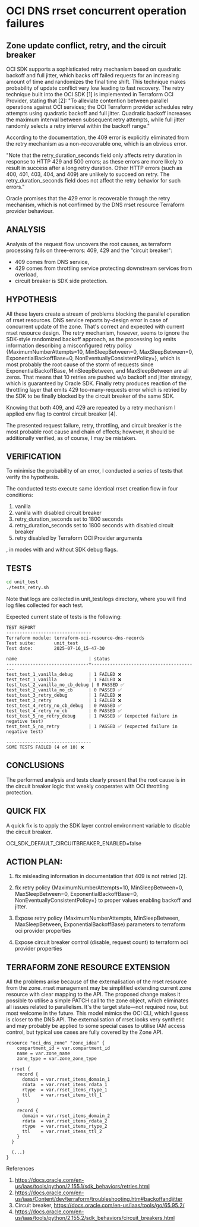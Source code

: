 # OCI DNS rrset concurrent operation failures

## Zone update conflict, retry, and the circuit breaker

OCI SDK supports a sophisticated retry mechanism based on quadratic backoff and full jitter, which backs off failed requests for an increasing amount of time and randomizes the final time shift. This technique makes probability of update conflict very low leading to fast recovery. The retry technique built into the OCI SDK [1] is implemented in Terraform OCI Provider, stating that [2]: "To alleviate contention between parallel operations against OCI services; the OCI Terraform provider schedules retry attempts using quadratic backoff and full jitter. Quadratic backoff increases the maximum interval between subsequent retry attempts, while full jitter randomly selects a retry interval within the backoff range."

According to the documentation, the 409 error is explicitly eliminated from the retry mechanism as a non-recoverable one, which is an obvious error. 

"Note that the retry_duration_seconds field only affects retry duration in response to HTTP 429 and 500 errors; as these errors are more likely to result in success after a long retry duration. Other HTTP errors (such as 400, 401, 403, 404, and 409) are unlikely to succeed on retry. The retry_duration_seconds field does not affect the retry behavior for such errors."

Oracle promises that the 429 error is recoverable through the retry mechanism, which is not confirmed by the DNS rrset resource Terraform provider behaviour.

## ANALYSIS

Analysis of the request flow uncovers the root causes, as terraform processing fails on three-errors: 409, 429 and the "circuit breaker":
- 409 comes from DNS service,
- 429 comes from throttling service protecting downstream services from overload,
- circuit breaker is SDK side protection.

## HYPOTHESIS

All these layers create a stream of problems blocking the parallel operation of rrset resources. DNS service reports by-design error in case of concurrent update of the zone. That's correct and expected with current rrset resource design. The retry mechanism, however, seems to ignore the SDK-style randomized backoff approach, as the processing log emits information describing a misconfigured retry policy {MaximumNumberAttempts=10, MinSleepBetween=0, MaxSleepBetween=0, ExponentialBackoffBase=0, NonEventuallyConsistentPolicy=<nil>}, which is most probably the root cause of the storm of requests since ExponentialBackoffBase, MinSleepBetween, and MaxSleepBetween are all zeros. That means that 10 retries are pushed w/o backoff and jitter strategy, which is guaranteed by Oracle SDK. Finally retry produces reaction of the throttling layer that emits 429 too-many-requests error which is retried by the SDK to be finally blocked by the circuit breaker of the same SDK. 

Knowing that both 409, and 429 are repeated by a retry mechanism I applied env flag to control circuit breaker [4].

The presented request failure, retry, throttling, and circuit breaker is the most probable root cause and chain of effects; however, it should be additionally verified, as of course, I may be mistaken. 

## VERIFICATION

To minimise the probability of an error, I conducted a series of tests that verify the hypothesis.

The conducted tests execute same identical rrset creation flow in four conditions:
1. vanilla 
2. vanilla with disabled circuit breaker
3. retry_duration_seconds set to 1800 seconds
4. retry_duration_seconds set to 1800 seconds with disabled circuit breaker
5. retry disabled by Terraform OCI Provider arguments

, in modes with and without SDK debug flags.

## TESTS

```bash
cd unit_test
./tests_retry.sh
```

Note that logs are collected in unit_test/logs directory, where you will find log files collected for each test.

Expected current state of tests is the following:

```
TEST REPORT
--------------------------------
Terraform module: terraform-oci-resource-dns-records
Test suite:       unit_test
Test date:        2025-07-16_15-47-30

name                           | status                                  
-------------------------------+-----------------------------------------
test_test_1_vanilla_debug      | 1 FAILED ❌                            
test_test_1_vanilla            | 1 FAILED ❌                            
test_test_2_vanilla_no_cb_debug | 0 PASSED ✅                            
test_test_2_vanilla_no_cb      | 0 PASSED ✅                            
test_test_3_retry_debug        | 1 FAILED ❌                            
test_test_3_retry              | 1 FAILED ❌                            
test_test_4_retry_no_cb_debug  | 0 PASSED ✅                            
test_test_4_retry_no_cb        | 0 PASSED ✅                            
test_test_5_no_retry_debug     | 1 PASSED ✅ (expected failure in negative test)
test_test_5_no_retry           | 1 PASSED ✅ (expected failure in negative test)

--------------------------------
SOME TESTS FAILED (4 of 10) ❌
```

## CONCLUSIONS

The performed analysis and tests clearly present that the root cause is in the circuit breaker logic that weakly cooperates with OCI throttling protection.

## QUICK FIX

A quick fix is to apply the SDK layer control environment variable to disable the circuit breaker.

OCI_SDK_DEFAULT_CIRCUITBREAKER_ENABLED=false 

## ACTION PLAN:

1. fix misleading information in documentation that 409 is not retried [2].

2. fix retry policy {MaximumNumberAttempts=10, MinSleepBetween=0, MaxSleepBetween=0, ExponentialBackoffBase=0, NonEventuallyConsistentPolicy=<nil>} to proper values enabling backoff and jitter.

3. Expose retry policy (MaximumNumberAttempts, MinSleepBetween, MaxSleepBetween, ExponentialBackoffBase) parameters to terraform oci provider properties

4. Expose circuit breaker control (disable, request count) to terraform oci provider properties


## TERRAFORM ZONE RESOURCE EXTENSION

All the problems arise because of the externalisation of the rrset resource from the zone. rrset management may be simplified extending current zone resource with clear mapping to the API. The proposed change makes it possible to utilise a simple PATCH call to the zone object, which eliminates all issues related to parallelism. It's the target state—not required now, but most welcome in the future. This model mimics the OCI CLI, which I guess is closer to the DNS API. The externalisation of rrset looks very synthetic and may probably be applied to some special cases to utilise IAM access control, but typical use cases are fully covered by the Zone API.

```hcl
resource "oci_dns_zone" "zone_idea" {
    compartment_id = var.compartment_id
    name = var.zone_name
    zone_type = var.zone_zone_type

  rrset {
    record {
      domain = var.rrset_items_domain_1
      rdata  = var.rrset_items_rdata_1
      rtype  = var.rrset_items_rtype_1
      ttl    = var.rrset_items_ttl_1
    }

    record {
      domain = var.rrset_items_domain_2
      rdata  = var.rrset_items_rdata_2
      rtype  = var.rrset_items_rtype_2
      ttl    = var.rrset_items_ttl_2
    }
  }

  (...)
}
```

References
1. https://docs.oracle.com/en-us/iaas/tools/python/2.155.1/sdk_behaviors/retries.html
2. https://docs.oracle.com/en-us/iaas/Content/dev/terraform/troubleshooting.htm#backoffandjitter
3. Circuit breaker, https://docs.oracle.com/en-us/iaas/tools/go/65.95.2/
4. https://docs.oracle.com/en-us/iaas/tools/python/2.155.2/sdk_behaviors/circuit_breakers.html
